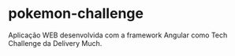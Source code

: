 # pokemon-challenge
Aplicação WEB desenvolvida com a framework Angular como Tech Challenge da Delivery Much.
